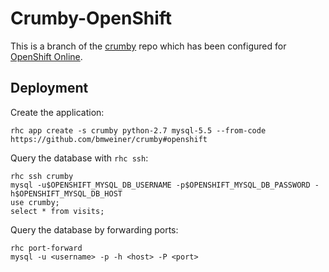 # Crumby-OpenShift

This is a branch of the [crumby](https://github.com/bmweiner/crumby) repo which
has been configured for [OpenShift Online](https://www.openshift.com/).

## Deployment

Create the application:

    rhc app create -s crumby python-2.7 mysql-5.5 --from-code https://github.com/bmweiner/crumby#openshift

Query the database with `rhc ssh`:

    rhc ssh crumby
    mysql -u$OPENSHIFT_MYSQL_DB_USERNAME -p$OPENSHIFT_MYSQL_DB_PASSWORD -h$OPENSHIFT_MYSQL_DB_HOST
    use crumby;
    select * from visits;

Query the database by forwarding ports:

    rhc port-forward
    mysql -u <username> -p -h <host> -P <port>
